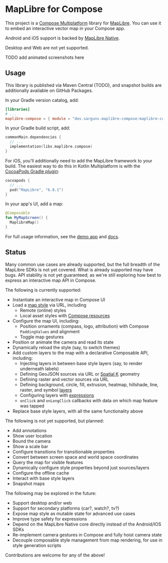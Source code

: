 # MapLibre for Compose

This project is a [Compose Multiplatform](https://www.jetbrains.com/compose-multiplatform/) library
for [MapLibre](https://maplibre.org/). You can use it to embed an interactive vector map in your Compose app.

Android and iOS support is backed by [MapLibre Native](https://github.com/maplibre/maplibre-native).

Desktop and Web are not yet supported.

TODO add animated screenshots here

## Usage

This library is published via Maven Central (TODO), and snapshot builds are additionally available on GitHub Packages.

In your Gradle version catalog, add:

```toml
[libraries]
# ...
maplibre-compose = { module = "dev.sargunv.maplibre-compose:maplibre-compose", version = "(TODO)" }
```

In your Gradle build script, add:

```kotlin
commonMain.dependencies {
  // ...
  implementation(libs.maplibre.compose)
}
```

For iOS, you'll additionally need to add the MapLibre framework to your build. The easiest way to do this in Kotlin
Multiplatform is with the [CocoaPods Gradle plugin](https://kotlinlang.org/docs/native-cocoapods.html):

```kotlin
cocoapods {
  // ...
  pod("MapLibre", "6.8.1")
}
```

In your app's UI, add a map:

```kotlin
@Composable
fun MyMapScreen() {
  MaplibreMap()
}
```

For full usage information, see the [demo app](./demo-app) and [docs](https://sargunv.github.io/maplibre-compose/).

## Status

Many common use cases are already supported, but the full breadth of the MapLibre SDKs is not yet covered. What is
already supported may have bugs. API stability is not yet guaranteed; as we're still exploring how best to express an
interactive map API in Compose.

The following is currently supported:

* Instantiate an interactive map in Compose UI
* Load a [map style](https://maplibre.org/maplibre-style-spec/) via URL, including
  * Remote (online) styles
  * Local asset styles
    with [Compose resources](https://www.jetbrains.com/help/kotlin-multiplatform-dev/compose-multiplatform-resources.html#access-the-available-resources-in-your-code)
* Configure the map UI, including:
  * Position ornaments (compass, logo, attribution) with Compose `PaddingValues` and alignment
  * Toggle map gestures
* Position or animate the camera and read its state
* Dynamically reload the style (say, to switch themes)
* Add custom layers to the map with a declarative Composable API, including:
  * Injecting layers in between base style layers (say, to render underneath labels)
  * Defining GeoJSON sources via URL or [Spatial K](https://dellisd.github.io/spatial-k/geojson/) geometry
  * Defining raster and vector sources via URL
  * Defining background, circle, fill, extrusion, heatmap, hillshade, line, raster, and
    symbol [layers](https://maplibre.org/maplibre-style-spec/layers/)
  * Configuring layers with [expressions](https://maplibre.org/maplibre-style-spec/expressions/)
  * `onClick` and `onLongClick` callbacks with data on which map feature was tapped
* Replace base style layers, with all the same functionality above

The following is not yet supported, but planned:

* Add annotations
* Show user location
* Bound the camera
* Show a scale bar
* Configure transitions for transitionable properties
* Convert between screen space and world space coordinates
* Query the map for visible features
* Dynamically configure style properties beyond just sources/layers
* Configure the offline cache
* Interact with base style layers
* Snapshot maps

The following may be explored in the future:

* Support desktop and/or web
* Support for secondary platforms (car?, watch?, tv?)
* Expose map style as mutable state for advanced use cases
* Improve type safety for expressions
* Depend on the MapLibre Native core directly instead of the Android/IOS SDKs
* Re-implement camera gestures in Compose and fully hoist camera state
* Decouple composable style management from map rendering, for use in style generation scripts

Contributions are welcome for any of the above!

